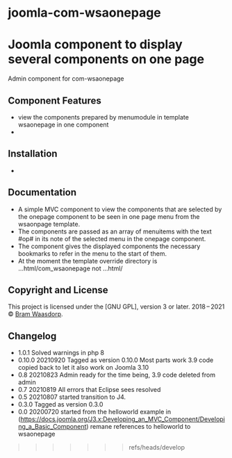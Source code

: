 # joomla-com-wsaonepage

Joomla component to display several components on one page
=======
Admin component for com-wsaonepage 

## Component Features
* view the components prepared by menumodule in template wsaonepage in one component
*

## Installation
* 

## Documentation
* A simple MVC component to view the components that are selected by the onepage component to be seen in one page menu from the wsaonpage template.
* The components are passed as an array of menuitems with the text #op# in its note of the selected menu in the onepage component.
* The component gives the displayed components the necessary bookmarks to refer in the menu to the start of them.
* At the moment the template override directory is ...html/com_wsaonepage not ...html/<actual component>



## Copyright and License

This project is licensed under the [GNU GPL], version 3 or later.
2018&thinsp;&ndash;&thinsp;2021 &copy; [Bram Waasdorp](http://www.waasdorpsoekhan.nl).

## Changelog
* 1.0.1 Solved warnings in php 8
* 0.10.0 20210920 Tagged as version 0.10.0 Most parts work 3.9 code copied back to let it also work on Joomla 3.10
* 0.8 20210823 Admin ready for the time being, 3.9 code deleted from admin
* 0.7 20210819 All errors that Eclipse sees resolved
* 0.5 20210807 started transition to J4.
* 0.3.0 Tagged as version 0.3.0
* 0.0 20200720 started from the helloworld example in (https://docs.joomla.org/J3.x:Developing_an_MVC_Component/Developing_a_Basic_Component) remane references to helloworld to wsaonepage



>>>>>>> refs/heads/develop
